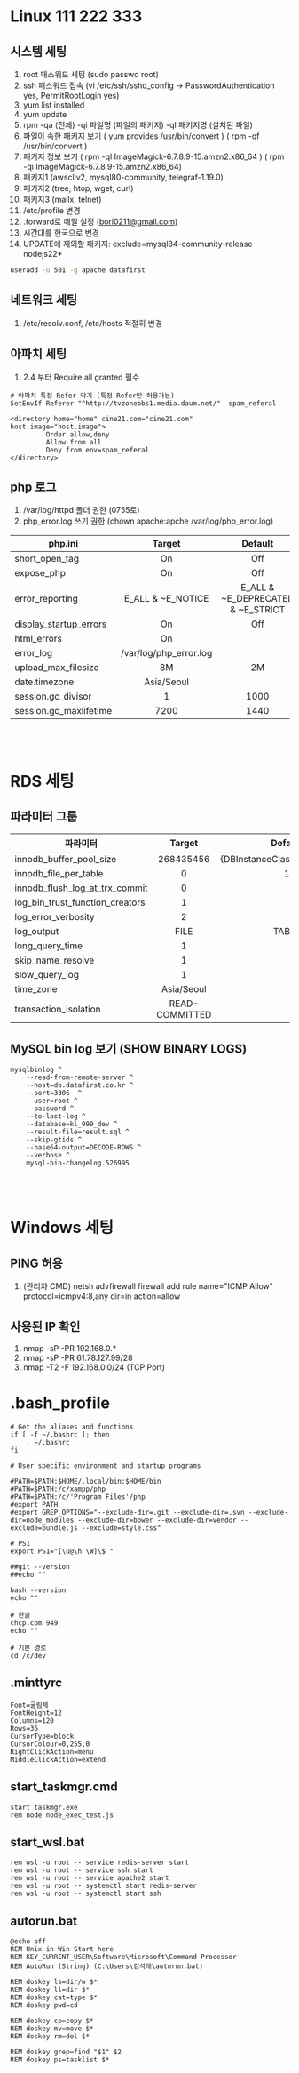 # Linux 111 222 333

## 시스템 세팅

1. root 패스워드 세팅 (sudo passwd root)
2. ssh 패스워드 접속 (vi /etc/ssh/sshd_config -> PasswordAuthentication yes, PermitRootLogin  yes)
3. yum list installed
4. yum update
5. rpm -qa (전체) -qi 파일명 (파일의 패키지) -ql 패키지명 (설치된 파일)
6. 파일이 속한 패키지 보기 ( yum provides /usr/bin/convert )  ( rpm -qf /usr/bin/convert )
7. 패키지 정보 보기 ( rpm -ql ImageMagick-6.7.8.9-15.amzn2.x86_64 ) ( rpm -qi ImageMagick-6.7.8.9-15.amzn2.x86_64)
8. 패키지1 (awscliv2, mysql80-community, telegraf-1.19.0)
9. 패키지2 (tree, htop, wget, curl)
10. 패키지3 (mailx, telnet)
11. /etc/profile 변경
12. .forward로 메일 설정 (bori0211@gmail.com)
13. 시간대를 한국으로 변경
14. UPDATE에 제외할 패키지: exclude=mysql84-community-release nodejs22*

```sh
useradd -u 501 -g apache datafirst
```


## 네트워크 세팅

1. /etc/resolv.conf, /etc/hosts 적절히 변경

## 아파치 세팅

1. 2.4 부터     <Location /> Require all granted </Location>  필수

```
# 아파치 특정 Refer 막기 (특정 Refer만 허용가능)
SetEnvIf Referer "^http://tvzonebbs1.media.daum.net/"  spam_referal

<directory home="home" cine21.com="cine21.com" host.image="host.image">
         Order allow,deny
         Allow from all
         Deny from env=spam_referal
</directory>
```

## php 로그
1. /var/log/httpd 폴더 권한 (0755로)
2. php_error.log 쓰기 권한 (chown apache:apche /var/log/php_error.log)

|php.ini|Target|Default|
|---|:---:|:---:|
|short_open_tag|On|Off|
|expose_php|On|Off|
|error_reporting|E_ALL & ~E_NOTICE|E_ALL & ~E_DEPRECATED & ~E_STRICT|
|display_startup_errors|On|Off|
|html_errors|On||
|error_log|/var/log/php_error.log||
|upload_max_filesize|8M|2M|
|date.timezone|Asia/Seoul||
|session.gc_divisor|1|1000|
|session.gc_maxlifetime|7200|1440|

<br><br>

# RDS 세팅

## 파라미터 그룹

|파라미터|Target|Default|
|---|:---:|:---:|
|innodb_buffer_pool_size|268435456|{DBInstanceClassMemory*3/4}|
|innodb_file_per_table|0|1|
|innodb_flush_log_at_trx_commit|0||
|log_bin_trust_function_creators|1||
|log_error_verbosity|2||
|log_output|FILE|TABLE|
|long_query_time|1||
|skip_name_resolve|1||
|slow_query_log|1||
|time_zone|Asia/Seoul||
|transaction_isolation|READ-COMMITTED||

## MySQL bin log 보기 (SHOW BINARY LOGS)

```
mysqlbinlog ^
    --read-from-remote-server ^
    --host=db.datafirst.co.kr ^
    --port=3306  ^
    --user=root ^
    --password ^
    --to-last-log ^
    --database=kl_999_dev ^
    --result-file=result.sql ^
    --skip-gtids ^
    --base64-output=DECODE-ROWS ^
    --verbose ^
    mysql-bin-changelog.526995
```

<br><br>

# Windows 세팅

## PING 허용

1. (관리자 CMD) netsh advfirewall firewall add rule name="ICMP Allow" protocol=icmpv4:8,any dir=in action=allow

## 사용된 IP 확인

1. nmap -sP -PR 192.168.0.*
2. nmap -sP -PR 61.78.127.99/28
3. nmap -T2 -F 192.168.0.0/24 (TCP Port)

# .bash_profile

```
# Get the aliases and functions
if [ -f ~/.bashrc ]; then
	. ~/.bashrc
fi

# User specific environment and startup programs

#PATH=$PATH:$HOME/.local/bin:$HOME/bin
#PATH=$PATH:/c/xampp/php
#PATH=$PATH:/c/'Program Files'/php
#export PATH
#export GREP_OPTIONS="--exclude-dir=.git --exclude-dir=.svn --exclude-dir=node_modules --exclude-dir=bower --exclude-dir=vendor --exclude=bundle.js --exclude=style.css"

# PS1
export PS1="[\u@\h \W]\$ "

##git --version
##echo ""

bash --version
echo ""

# 한글
chcp.com 949
echo ""

# 기본 경로
cd /c/dev
```

## .minttyrc

```
Font=굴림체
FontHeight=12
Columns=120
Rows=36
CursorType=block
CursorColour=0,255,0
RightClickAction=menu
MiddleClickAction=extend
```

## start_taskmgr.cmd

```
start taskmgr.exe
rem node node_exec_test.js
```

## start_wsl.bat

```
rem wsl -u root -- service redis-server start
rem wsl -u root -- service ssh start
rem wsl -u root -- service apache2 start
rem wsl -u root -- systemctl start redis-server
rem wsl -u root -- systemctl start ssh
```

## autorun.bat

```
@echo off
REM Unix in Win Start here
REM KEY_CURRENT_USER\Software\Microsoft\Command Processor
REM AutoRun (String) (C:\Users\김석태\autorun.bat)

REM doskey ls=dir/w $*
REM doskey ll=dir $*
REM doskey cat=type $*
REM doskey pwd=cd

REM doskey cp=copy $*
REM doskey mv=move $*
REM doskey rm=del $*

REM doskey grep=find "$1" $2 
REM doskey ps=tasklist $*
```
